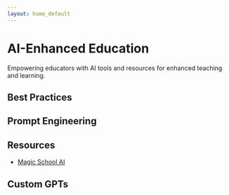 ```yaml
---
layout: home_default
---
```


# AI-Enhanced Education

Empowering educators with AI tools and resources for enhanced teaching and learning.

## Best Practices



## Prompt Engineering


## Resources

- [Magic School AI](./md_files/MagicSchoolAI.html)


## Custom GPTs


